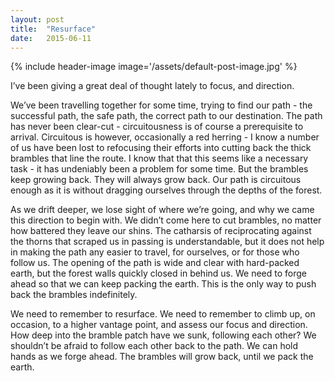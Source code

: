 ```yaml
---
layout: post
title:  "Resurface"
date:   2015-06-11
---
```


{% include header-image image='/assets/default-post-image.jpg' %}

I’ve been giving a great deal of thought lately to focus, and direction.

We’ve been travelling together for some time, trying to find our path - the successful path, the safe path, the correct path to our destination. The path has never been clear-cut - circuitousness is of course a prerequisite to arrival. Circuitous is however, occasionally a red herring - I know a number of us have been lost to refocusing their efforts into cutting back the thick brambles that line the route. I know that that this seems like a necessary task - it has undeniably been a problem for some time. But the brambles keep growing back. They will always grow back. Our path is circuitous enough as it is without dragging ourselves through the depths of the forest.

As we drift deeper, we lose sight of where we’re going, and why we came this direction to begin with. We didn’t come here to cut brambles, no matter how battered they leave our shins. The catharsis of reciprocating against the thorns that scraped us in passing is understandable, but it does not help in making the path any easier to travel, for ourselves, or for those who follow us. The opening of the path is wide and clear with hard-packed earth, but the forest walls quickly closed in behind us. We need to forge ahead so that we can keep packing the earth. This is the only way to push back the brambles indefinitely.

We need to remember to resurface. We need to remember to climb up, on occasion, to a higher vantage point, and assess our focus and direction. How deep into the bramble patch have we sunk, following each other? We shouldn’t be afraid to follow each other back to the path. We can hold hands as we forge ahead. The brambles will grow back, until we pack the earth.
